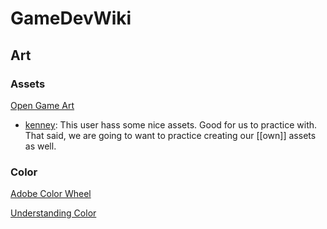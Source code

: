 # GameDevWiki

## Art

### Assets

[Open Game Art](https://opengameart.org/)

* [kenney](https://opengameart.org/users/kenney): This user hass some nice
  assets. Good for us to practice with. That said, we are going to want to
  practice creating our [[own]] assets as well.
    

### Color

[Adobe Color Wheel](https://color.adobe.com/)

[Understanding Color](https://www.youtube.com/watch?v=Qj1FK8n7WgY)
